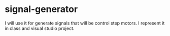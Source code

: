 # signal-generator
I will use it for generate signals that will be control step motors.
I represent it in class and visual studio project.
